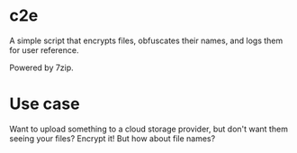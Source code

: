 # c2e
A simple script that encrypts files, obfuscates their names, and logs them for user reference.

Powered by 7zip.

# Use case
Want to upload something to a cloud storage provider, but don't want them seeing your files?
Encrypt it! But how about file names?
